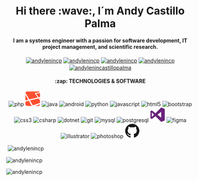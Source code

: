 <h1 align="center">Hi there :wave:, I´m Andy Castillo Palma</h1>

<h4 align="center">
I am a systems engineer with a passion for software development, IT project management, and scientific research.
</h4>

<p align="center">
<a href="https://twitter.com/andylenincp" target="blank"><img align="center" src="https://cdn.jsdelivr.net/npm/simple-icons@3.0.1/icons/twitter.svg" alt="andylenincp" height="30" width="30" /></a>
<a href="https://linkedin.com/in/andylenincp" target="blank"><img align="center" src="https://cdn.jsdelivr.net/npm/simple-icons@3.0.1/icons/linkedin.svg" alt="andylenincp" height="30" width="30" / ></a>
<a href="https://fb.com/andylenincp" target="blank"><img align="center" src="https://cdn.jsdelivr.net/npm/simple-icons@3.0.1/icons/facebook.svg" alt="andylenincp" height="30" width="30" /></a>
<a href="https://instagram.com/andylenincp" target="blank"><img align="center" src="https://cdn.jsdelivr.net/npm/simple-icons@3.0.1/icons/instagram.svg" alt="andylenincp" height="30" width="30" /></a>
<a href="https://www.youtube.com/c/andylenincastillopalma" target="blank"><img align="center" src="https://cdn.jsdelivr.net/npm/simple-icons@3.0.1/icons/youtube.svg" alt="andylenincastillopalma" height="30" width="30" /></a>
</p>

<h4 align="center">:zap: TECHNOLOGIES & SOFTWARE</h4>

<p align="center">
  <img src="https://devicons.github.io/devicon/devicon.git/icons/php/php-original.svg" alt="php" width="40" height="40"/>
  <img src="https://raw.githubusercontent.com/devicons/devicon/3b40f5c4cc89355edb33e86a93e919dd25c36a81/icons/laravel/laravel-plain.svg" alt="laravel" width="40" height="40"/>
  <img src="https://devicons.github.io/devicon/devicon.git/icons/java/java-original-wordmark.svg" alt="java" width="40" height="40"/>
  <img src="https://devicons.github.io/devicon/devicon.git/icons/android/android-original-wordmark.svg" alt="android" width="40" height="40"/>  
  <img src="https://devicons.github.io/devicon/devicon.git/icons/python/python-original.svg" alt="python" width="40" height="40"/>
  <img src="https://devicons.github.io/devicon/devicon.git/icons/javascript/javascript-original.svg" alt="javascript" width="40" height="40"/>
  <img src="https://devicons.github.io/devicon/devicon.git/icons/html5/html5-original-wordmark.svg" alt="html5" width="40" height="40"/>
  <img src="https://devicons.github.io/devicon/devicon.git/icons/bootstrap/bootstrap-plain.svg" alt="bootstrap" width="40" height="40"/>
  <img src="https://devicons.github.io/devicon/devicon.git/icons/css3/css3-original-wordmark.svg" alt="css3" width="40" height="40"/> 
  <img src="https://devicons.github.io/devicon/devicon.git/icons/csharp/csharp-original.svg" alt="csharp" width="40" height="40"/>
  <img src="https://devicons.github.io/devicon/devicon.git/icons/dot-net/dot-net-original-wordmark.svg" alt="dotnet" width=" 40" height="40"/>
  <img src="https://www.vectorlogo.zone/logos/git-scm/git-scm-icon.svg" alt="git" width="40" height="40"/>
  <img src="https://devicons.github.io/devicon/devicon.git/icons/mysql/mysql-original-wordmark.svg" alt="mysql" width="40" height="40"/>
  <img src="https://devicons.github.io/devicon/devicon.git/icons/postgresql/postgresql-original-wordmark.svg" alt="postgresql" width="40" height="40"/>
  <img src="https://github.com/devicons/devicon/blob/master/icons/visualstudio/visualstudio-plain.svg" alt="photoshop" width="40" height="40"/>
  <img src="https://www.vectorlogo.zone/logos/figma/figma-icon.svg" alt="figma" width="40" height="40"/>  
  <img src="https://www.vectorlogo.zone/logos/adobe_illustrator/adobe_illustrator-icon.svg" alt="illustrator" width="40" height="40"/>
  <img src="https://devicons.github.io/devicon/devicon.git/icons/photoshop/photoshop-plain.svg" alt="photoshop" width="40" height="40"/>
  <img src="https://github.com/devicons/devicon/blob/master/icons/github/github-original.svg" alt="photoshop" width="40" height="40"/>
</p>

<p>&nbsp;<img align="center" src="https://github-readme-stats.vercel.app/api?username=andylenincp&show_icons=true" alt="andylenincp" /></p>

<p><img align="center" src="https://github-readme-stats.vercel.app/api/top-langs/?username=andylenincp&layout=compact&hide=html" alt="andylenincp" /></p>

<p align="left"> <img src="https://komarev.com/ghpvc/?username=andylenincp" alt="andylenincp" /> </p>
